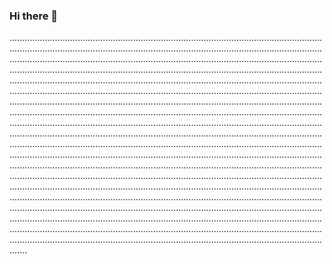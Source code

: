 ### Hi there 👋

.......................................................................................................................................................................................................................................................................................................................................................................................................................................................................................................................................................................................................................................................................................................................................................................................................................................................................................................................................................................................................................................................................................................................................................................................................................................................................................................................................................................................................................................................................................................................................................................................................................................................................................................................................................................................................................................................................................................................................................................................................................................................................................................................................................................................................................................................................................................................................................................................................................................................................................................................................................................................